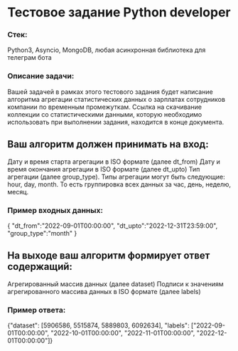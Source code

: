 # Тестовое задание Python developer
### Стек: 
Python3, Asyncio, MongoDB, любая асинхронная библиотека для телеграм бота

### Описание задачи:
Вашей задачей в рамках этого тестового задания будет написание алгоритма агрегации статистических данных о зарплатах сотрудников компании по временным промежуткам. Ссылка на скачивание коллекции со статистическими данными, которую необходимо использовать при выполнении задания, находится в конце документа.

## Ваш алгоритм должен принимать на вход:
Дату и время старта агрегации в ISO формате (далее dt_from)
Дату и время окончания агрегации в ISO формате (далее dt_upto)
Тип агрегации (далее group_type). Типы агрегации могут быть следующие: hour, day, month. То есть группировка всех данных за час, день, неделю, месяц.

### Пример входных данных:
{
"dt_from":"2022-09-01T00:00:00",
"dt_upto":"2022-12-31T23:59:00",
"group_type":"month"
}

## На выходе ваш алгоритм формирует ответ содержащий:
Агрегированный массив данных (далее dataset)
Подписи к значениям агрегированного массива данных в ISO формате (далее labels)

### Пример ответа:
{"dataset": [5906586, 5515874, 5889803, 6092634], "labels": ["2022-09-01T00:00:00", "2022-10-01T00:00:00", "2022-11-01T00:00:00", "2022-12-01T00:00:00"]}

